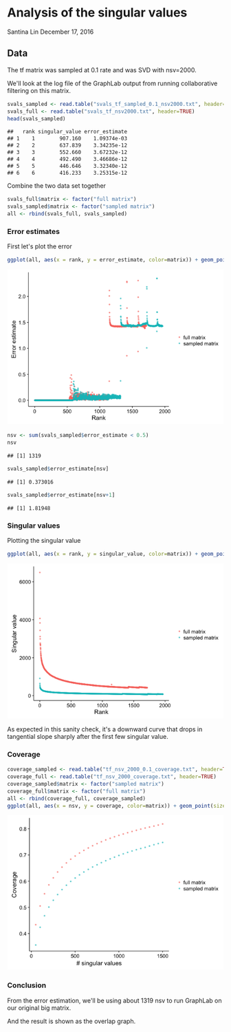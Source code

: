 Analysis of the singular values
================
Santina Lin
December 17, 2016

Data
----

The tf matrix was sampled at 0.1 rate and was SVD with nsv=2000.

We'll look at the log file of the GraphLab output from running collaborative filtering on this matrix.

``` r
svals_sampled <- read.table("svals_tf_sampled_0.1_nsv2000.txt", header=TRUE)
svals_full <- read.table("svals_tf_nsv2000.txt", header=TRUE)
head(svals_sampled)
```

    ##   rank singular_value error_estimate
    ## 1    1        907.160    1.09374e-03
    ## 2    2        637.839    3.34235e-12
    ## 3    3        552.660    3.67232e-12
    ## 4    4        492.490    3.46686e-12
    ## 5    5        446.646    3.32340e-12
    ## 6    6        416.233    3.25315e-12

Combine the two data set together

``` r
svals_full$matrix <- factor("full matrix")
svals_sampled$matrix <- factor("sampled matrix")
all <- rbind(svals_full, svals_sampled)
```

### Error estimates

First let's plot the error

``` r
ggplot(all, aes(x = rank, y = error_estimate, color=matrix)) + geom_point(size=1, alpha=0.6) + ylab("Error estimate") + xlab("Rank") + theme(legend.title=element_blank())
```

![](big_matrix_sampling_tf_files/figure-markdown_github/error_estimates-1.png)

``` r
nsv <- sum(svals_sampled$error_estimate < 0.5)
nsv
```

    ## [1] 1319

``` r
svals_sampled$error_estimate[nsv]
```

    ## [1] 0.373016

``` r
svals_sampled$error_estimate[nsv+1]
```

    ## [1] 1.81948

### Singular values

Plotting the singular value

``` r
ggplot(all, aes(x = rank, y = singular_value, color=matrix)) + geom_point(size=1, alpha=0.6) + ylab("Singular value") + xlab("Rank") + theme(legend.title=element_blank())
```

![](big_matrix_sampling_tf_files/figure-markdown_github/singular_value_plot-1.png)

As expected in this sanity check, it's a downward curve that drops in tangential slope sharply after the first few singular value.

### Coverage

``` r
coverage_sampled <- read.table("tf_nsv_2000_0.1_coverage.txt", header=TRUE)
coverage_full <- read.table("tf_nsv_2000_coverage.txt", header=TRUE)
coverage_sampled$matrix <- factor("sampled matrix")
coverage_full$matrix <- factor("full matrix")
all <- rbind(coverage_full, coverage_sampled)
ggplot(all, aes(x = nsv, y = coverage, color=matrix)) + geom_point(size=1, alpha=0.6) + ylab("Coverage") + xlab("# singular values") + theme(legend.title=element_blank())
```

![](big_matrix_sampling_tf_files/figure-markdown_github/coverage-1.png)

### Conclusion

From the error estimation, we'll be using about 1319 nsv to run GraphLab on our original big matrix.

And the result is shown as the overlap graph.
